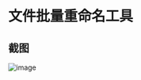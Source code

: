 # 文件批量重命名工具

## 截图

![image](https://user-images.githubusercontent.com/11692935/194737807-a3872d11-2862-4b80-a3d9-f460daba6ea6.png)
